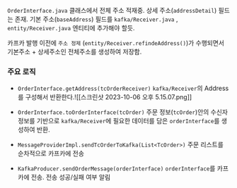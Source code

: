 `OrderInterface.java` 클래스에서 전체 주소 적재중. 
상세 주소(`addressDetail`) 필드는 존재. 기본 주소(`baseAddress`) 필드를
`kafka/Receiver.java` , `entity/Receiver.java` 엔티티에 추가해야 할듯.

카프카 발행 이전에 `주소 정제` (`entity/Receiver.refindeAddress()`)가 수행되면서 기본주소 + 상세주소인 전체주소를 생성하여 저장함.
### 주요 로직

- `OrderInterface.getAddress(tcOrderReceiver)` 
	`kafka/Receiver`의 Address를 구성해서 반환한다.![[스크린샷 2023-10-06 오후 5.15.07.png]]

- `OrderInterface.toOrderInterface(tcOrder)`
	주문 정보(`tcOrder`)안의 수신자 정보를 기반으로 
	`kafka/Receiver`에 필요한 데이터를 담은 `orderInterface`를 생성하여 반환.

- `MessageProviderImpl.sendTcOrderToKafka(List<TcOrder>)`
	주문 리스트를 순차적으로 카프카에 전송
	
- `KafkaProducer.sendOrderMessage(orderInterface)`
	`orderInterface`를 카프카에 전송. 전송 성공/실패 여부 알림